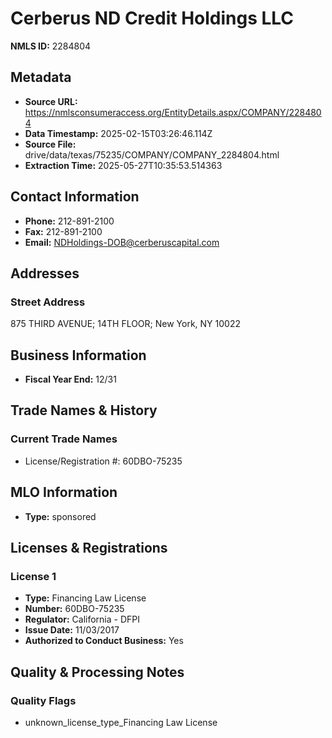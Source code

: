 # Cerberus ND Credit Holdings LLC

**NMLS ID:** 2284804

## Metadata
- **Source URL:** https://nmlsconsumeraccess.org/EntityDetails.aspx/COMPANY/2284804
- **Data Timestamp:** 2025-02-15T03:26:46.114Z
- **Source File:** drive/data/texas/75235/COMPANY/COMPANY_2284804.html
- **Extraction Time:** 2025-05-27T10:35:53.514363

## Contact Information
- **Phone:** 212-891-2100
- **Fax:** 212-891-2100
- **Email:** NDHoldings-DOB@cerberuscapital.com

## Addresses
### Street Address
875 THIRD AVENUE; 14TH FLOOR; New York, NY 10022

## Business Information
- **Fiscal Year End:** 12/31

## Trade Names & History
### Current Trade Names
- License/Registration #: 60DBO-75235

## MLO Information
- **Type:** sponsored

## Licenses & Registrations

### License 1
- **Type:** Financing Law License
- **Number:** 60DBO-75235
- **Regulator:** California - DFPI
- **Issue Date:** 11/03/2017
- **Authorized to Conduct Business:** Yes

## Quality & Processing Notes
### Quality Flags
- unknown_license_type_Financing Law License
